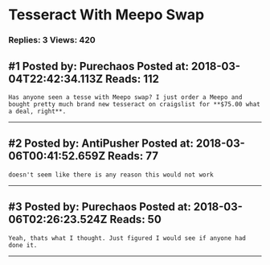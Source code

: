 # Tesseract With Meepo Swap

### Replies: 3 Views: 420

## \#1 Posted by: Purechaos Posted at: 2018-03-04T22:42:34.113Z Reads: 112

```
Has anyone seen a tesse with Meepo swap? I just order a Meepo and bought pretty much brand new tesseract on craigslist for **$75.00 what a deal, right**.
```

---
## \#2 Posted by: AntiPusher Posted at: 2018-03-06T00:41:52.659Z Reads: 77

```
doesn't seem like there is any reason this would not work
```

---
## \#3 Posted by: Purechaos Posted at: 2018-03-06T02:26:23.524Z Reads: 50

```
Yeah, thats what I thought. Just figured I would see if anyone had done it.
```

---
